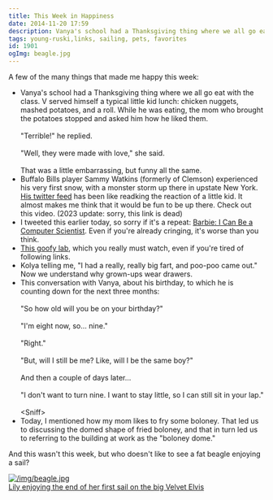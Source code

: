 ```yaml
---
title: This Week in Happiness
date: 2014-11-20 17:59
description: Vanya's school had a Thanksgiving thing where we all go eat with the class.  V served himself a typical little kid lunch:  chicken nuggets, mashed potatoes, and a roll.  While he was eating, the mom who brought the potatoes stopped and asked him how he liked them.
tags: young-ruski,links, sailing, pets, favorites
id: 1901
ogImg: beagle.jpg
---
```

A few of the many things that made me happy this week:

<ul>
<li>Vanya's school had a Thanksgiving thing where we all go eat with the class.  V served himself a typical little kid lunch:  chicken nuggets, mashed potatoes, and a roll.  While he was eating, the mom who brought the potatoes stopped and asked him how he liked them.
<br/><br/>
"Terrible!" he replied.
<br/><br/>
"Well, they were made with love," she said.
<br/><br/>
That was a little embarrassing, but funny all the same.</li>
<li>Buffalo Bills player Sammy Watkins (formerly of Clemson) experienced his very first snow, with a monster storm up there in upstate New York.  <a href="https://twitter.com/sammywatkins" target="_blank">His twitter feed</a> has been like readking the reaction of a little kid.  It almost makes me think that it would be fun to be up there.  Check out this video. (2023 update:  sorry, this link is dead)</li>

<li>I tweeted this earlier today, so sorry if it's a repeat:  <a href="http://gizmodo.com/barbie-f-cks-it-up-again-1660326671">Barbie:  I Can Be a Computer Scientist</a>.  Even if you're already cringing, it's worse than you think.</li>

<li><a href="http://jezebel.com/we-are-all-this-glden-retriever-spectacularly-bombing-a-1660886189/+barryap" target="_blank">This goofy lab</a>, which you really must watch, even if you're tired of following links.</li>

<li>Kolya telling me, "I had a really, really big fart, and poo-poo came out."  Now we understand why grown-ups wear drawers.</li>

<li>This conversation with Vanya, about his birthday, to which he is counting down for the next three months:
<br/><br/>
"So how old will you be on your birthday?"
<br/><br/>
"I'm eight now, so... nine."
<br/><br/>
"Right."
<br/><br/>
"But, will I still be me?  Like, will I be the same boy?"
<br/><br/>
And then a couple of days later...
<br/><br/>
"I don't want to turn nine.  I want to stay little, so I can still sit in your lap."
<br/><br/>
&lt;Sniff&gt;</li>

<li>Today, I mentioned how my mom likes to fry some boloney.  That led us to discussing the domed shape of fried boloney, and that in turn led us to referring to the building at work as the "boloney dome."</li>
</ul>

And this wasn't this week, but who doesn't like to see a fat beagle enjoying a sail?

<a class="lightview centered" href="/img/beagle.jpg" data-lightview-caption="Lily enjoying the end of her first sail on the big Velvet Elvis" data-lightview-group="group1"><img src="/img/beagle.jpg" alt="/img/beagle.jpg"  ><br><span class="caption">Lily enjoying the end of her first sail on the big Velvet Elvis</span></a>